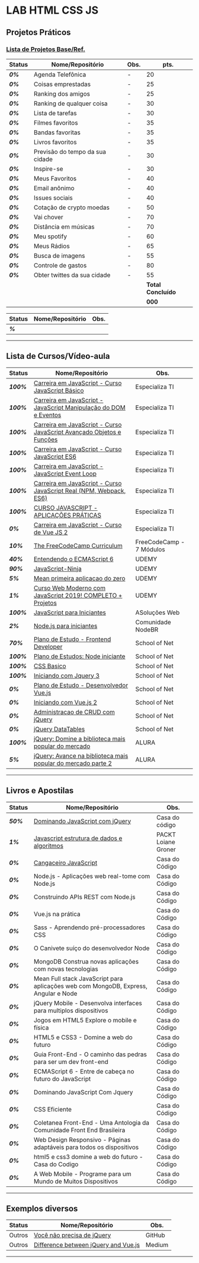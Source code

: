 # LAB HTML CSS JS

## Projetos Práticos
### [Lista de Projetos Base/Ref.](https://github.com/josemalcher/ListaDeDesafiosProgramacao)
| **Status**  | **Nome/Repositório**  | **Obs.**  |  **pts.**  |
|---|---|---|---|
| **_0%_** | Agenda Telefônica |  -   | 20 |
| **_0%_** | Coisas emprestadas  |  -  | 25 |
| **_0%_** | Ranking dos amigos  |  -  | 25 |
| **_0%_** | Ranking de qualquer coisa  |  -  | 30 |
| **_0%_** | Lista de tarefas  |  -  | 30 |
| **_0%_** | Filmes favoritos  |  -  | 35 |
| **_0%_** | Bandas favoritas  |  -  | 35 |
| **_0%_** | Livros favoritos  |  -  | 35 |
| **_0%_** | Previsão do tempo da sua cidade  |  -  | 30 |
| **_0%_** | Inspire-se  |  -  | 30 |
| **_0%_** | Meus Favoritos  |  -  | 40 |
| **_0%_** | Email anônimo  |  -  | 40 |
| **_0%_** | Issues sociais  |  -  | 40 |
| **_0%_** | Cotação de crypto moedas  |  -  | 50 |
| **_0%_** | Vai chover  |  -  | 70 |
| **_0%_** | Distância em músicas   |  -  | 70 |
| **_0%_** | Meu spotify  |  -  | 60 |
| **_0%_** | Meus Rádios  |  -  | 65 |
| **_0%_** | Busca de imagens  |  -  | 55 |
| **_0%_** | Controle de gastos  |  -  | 80 |
| **_0%_** | Obter twittes da sua cidade  |  -  | 55 |
|   |   |   |**Total Concluído**|
|   |   |   |**000**|

| **Status**  | **Nome/Repositório**  | **Obs.**  |
|---|---|---|
| **_%_** |  []()  |   |

------------

## Lista de Cursos/Vídeo-aula

| **Status**  | **Nome/Repositório**  | **Obs.**  |
|---|---|---|
| **_100%_**  |   [Carreira em JavaScript - Curso JavaScript Básico](https://github.com/josemalcher/Carreira_em_JavaScript-Curso_JavaScript_Basico)  |  Especializa TI |
| **_100%_**  |   [Carreira em JavaScript - JavaScript Manipulação do DOM e Eventos](https://github.com/josemalcher/CARREIRA-JS-JavaScript_Manipulacao_do_DOM_e_Eventos)  |  Especializa TI |
| **_100%_**  |   [Carreira em JavaScript - Curso JavaScript Avançado Objetos e Funções](https://github.com/josemalcher/Carreira-em-JavaScript-Curso_JavaScript_Avancado_Objetos_e_Funcoes)  |  Especializa TI |
| **_100%_**  |   [Carreira em JavaScript - Curso JavaScript ES6](https://github.com/josemalcher/Carreira-em-JavaScript-Curso_JavaScript_ES6)  |  Especializa TI |
| **_100%_**  |   [Carreira em JavaScript - JavaScript Event Loop](https://https://github.com/josemalcher/CARREIRA-JS-JavaScript_Event_Loop)  |  Especializa TI |
| **_100%_**  |   [Carreira em JavaScript - Curso JavaScript Real (NPM, Webpack, ES6)](https://github.com/josemalcher/CARREIRA_JS_Curso_JavaScript_Real)  |  Especializa TI |
| **_100%_**  |   [CURSO JAVASCRIPT - APLICAÇÕES PRÁTICAS](https://#)  |  Especializa TI |
| **_0%_**  |   [Carreira em JavaScript - Curso de Vue JS 2](https://#)  |  Especializa TI |
| **_10%_** |   [The FreeCodeCamp Curriculum](https://github.com/josemalcher/freeCodeCamp-curriculum)  | FreeCodeCamp - 7 Módulos |
| **_40%_** |   [Entendendo o ECMAScript 6](https://github.com/josemalcher/udemy-Entendendo-o-ECMAScript-6)  |  UDEMY  |
| **_90%_** |   [JavaScript-Ninja](https://github.com/josemalcher/udemy-Curso-JavaScript-Ninja)  |  UDEMY  |
| **_5%_** |    [Mean primeira aplicacao do zero](https://github.com/josemalcher/mean-primeira-aplicacao-do-zero)  |  UDEMY  |
| **_1%_** |    [Curso Web Moderno com JavaScript 2019! COMPLETO + Projetos](https://github.com/josemalcher/Curso-Web-Moderno-com-JavaScript-2019-COMPLETO-Projetos)  |  UDEMY  |
| **_100%_** |  [JavaScript para Iniciantes](https://github.com/josemalcher/curso-asolocoesweb-JAVASCRIPT-PARA-INICIANTES)  |  ASoluções Web  |
| **_2%_** |    [Node.js para iniciantes](https://github.com/josemalcher/NodeBR-NodeJS-para-iniciantes)  |  Comunidade NodeBR  |
| **_70%_** |   [Plano de Estudo - Frontend Developer](https://github.com/josemalcher/SchoolOfNet-plano-de-estudo-frontend-developer)  |  School of Net  |
| **_100%_** |  [Plano de Estudos: Node iniciante](https://github.com/josemalcher/schoolofNet-Node_iniciante)  |  School of Net  |
| **_100%_** |  [CSS Basico](https://github.com/josemalcher/shoolofnet_CSS_basico_atuali_2)  |  School of Net  |
| **_100%_** |  [Iniciando com Jquery 3](https://github.com/josemalcher/schoolofnet-Iniciando-com-Jquery-3)  |  School of Net  |
| **_0%_** |    [Plano de Estudo - Desenvolvedor Vue.js](https://github.com/josemalcher/Desenvolvedor-Vue.js)  |  School of Net  |
| **_0%_** |    [Iniciando com Vue.js 2](https://github.com/josemalcher/SchoolOfNet-Iniciando-com-Vue.js-2)  |  School of Net  |
| **_0%_** |    [Administracao de CRUD com jQuery](https://github.com/josemalcher/schoolofnet-Administracao-de-CRUD-com-jQuery)  |  School of Net  |
| **_0%_** |    [jQuery DataTables](https://github.com/josemalcher/schoolofnet-jQuery-DataTables)  |  School of Net  |
| **_100%_** |  [jQuery: Domine a biblioteca mais popular do mercado](https://github.com/josemalcher/ALURA-Curso-jQuery-Domine-a-biblioteca-mais-popular-do-mercado)  |  ALURA  |
| **_5%_** |    [jQuery: Avance na biblioteca mais popular do mercado parte 2](https://github.com/josemalcher/jQuery-Avance-na-biblioteca-mais-popular-do-mercado-parte-2)  |  ALURA  |

------------

## Livros e Apostilas

| **Status**  | **Nome/Repositório**  | **Obs.**  |
|---|---|---|
| **_50%_** |  [Dominando JavaScript com jQuery](https://github.com/josemalcher/Livro-Dominando-JavaScript-com-jQuery)  |  Casa do código  |
| **_1%_** |   [Javascript estrutura de dados e algoritmos](https://github.com/josemalcher/Livro-JavaScript-EstruturaDadosAlgoritmoJavaScript)  |  PACKT Loiane Groner  |
| **_0%_** |   [Cangaceiro JavaScript](https://github.com/josemalcher/Livro-Cangaceiro-JavaScript)  |  Casa do Código  |
| **_0%_** |   Node.js - Aplicações web real-tome com Node.js  |  Casa do Código  |
| **_0%_** |   Construindo APIs REST com Node.js  |  Casa do Código  |
| **_0%_** |   Vue.js na prática  |  Casa do Código  |
| **_0%_** |   Sass - Aprendendo pré-processadores CSS  |  Casa do Código  |
| **_0%_** |   O Canivete suíço do desenvolvedor Node  |  Casa do Código  |
| **_0%_** |   MongoDB Construa novas aplicações com novas tecnologias  |  Casa do Código  |
| **_0%_** |   Mean Full stack JavaScript para aplicações web com MongoDB, Express, Angular e Node  |  Casa do Código  |
| **_0%_** |   jQuery Mobile - Desenvolva interfaces para multiplos dispositivos  |  Casa do Código  |
| **_0%_** |   Jogos em HTML5 Explore o mobile e física  |  Casa do Código  |
| **_0%_** |   HTML5 e CSS3 - Domine a web do futuro  |  Casa do Código  |
| **_0%_** |   Guia Front-End - O caminho das pedras para ser um dev front-end  |  Casa do Código  |
| **_0%_** |   ECMAScript 6 - Entre de cabeça no futuro do JavaScript  |  Casa do Código  |
| **_0%_** |   Dominando JavaScript Com Jquery   |  Casa do Código  |
| **_0%_** |   CSS Eficiente  |  Casa do Código  |
| **_0%_** |   Coletanea Front-End - Uma Antologia da Comunidade Front End Brasileira  |  Casa do Código  |
| **_0%_** |   Web Design Responsivo - Páginas adaptáveis para todos os dispositivos  |  Casa do Código  |
| **_0%_** |   html5 e css3 domine a web do futuro - Casa do Codigo  |  Casa do Código  |
| **_0%_** |   A Web Mobile - Programe para um Mundo de Muitos Dispositivos  |  Casa do Código  |

------------

## Exemplos diversos

| **Status**  | **Nome/Repositório**  | **Obs.**  |
|---|---|---|
| Outros |  [Você não precisa de jQuery](https://github.com/josemalcher/You-Dont-Need-jQuery/blob/master/README.pt-BR.md)  |  GitHub |
| Outros |  [Difference between jQuery and Vue.js](https://medium.com/@muthuks/difference-between-jquery-and-vue-js-af5a61500094)  |  Medium |

------------
